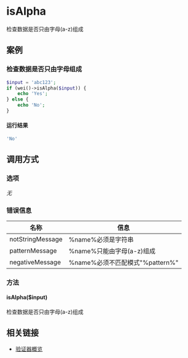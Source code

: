 isAlpha
=======

检查数据是否只由字母(a-z)组成

案例
----

### 检查数据是否只由字母组成

```php
$input = 'abc123';
if (wei()->isAlpha($input)) {
    echo 'Yes';
} else {
    echo 'No';
}
```

#### 运行结果

```php
'No'
```

调用方式
--------

### 选项

*无*

### 错误信息

名称                   | 信息
-----------------------|------
notStringMessage       | %name%必须是字符串
patternMessage         | %name%只能由字母(a-z)组成
negativeMessage        | %name%必须不匹配模式"%pattern%"

### 方法

#### isAlpha($input)
检查数据是否只由字母(a-z)组成

相关链接
--------

* [验证器概览](../book/validators.md)